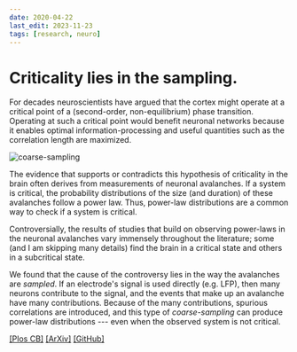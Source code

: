```yaml
---
date: 2020-04-22
last_edit: 2023-11-23
tags: [research, neuro]
---
```


# Criticality lies in the sampling.


For decades neuroscientists have argued that the cortex might operate at a critical point of a (second-order, non-equilibrium) phase transition.
Operating at such a critical point would benefit neuronal networks because it enables optimal information-processing and useful quantities such as the correlation length are maximized.

<img src="./media/coarsesampling.webp" class="img-dyn w-half left" alt="coarse-sampling">

The evidence that supports or contradicts this hypothesis of criticality in the brain often derives from measurements of neuronal avalanches.
If a system is critical, the probability distributions of the size (and duration) of these avalanches follow a power law.
Thus, power-law distributions are a common way to check if a system is critical.

Controversially, the results of studies that build on observing power-laws in the neuronal avalanches vary immensely throughout the literature; some (and I am skipping many details) find the brain in a critical state and others in a subcritical state.

We found that the cause of the controversy lies in the way the avalanches are _sampled_. If an electrode's signal is used directly (e.g. LFP), then many neurons contribute to the signal, and the events that make up an avalanche have many contributions. Because of the many contributions, spurious correlations are introduced, and this type of _coarse-sampling_ can produce power-law distributions --- even when the observed system is not critical.

[[Plos CB]](https://journals.plos.org/ploscompbiol/article?id=10.1371/journal.pcbi.1010678)
[[ArXiv]](https://arxiv.org/abs/1910.09984)
[[GitHub]](https://github.com/Priesemann-Group/criticalavalanches)
